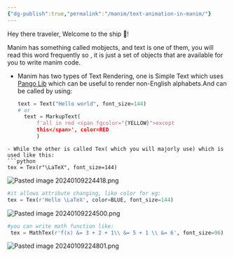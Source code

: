 ```yaml
---
{"dg-publish":true,"permalink":"/manim/text-animation-in-manim/"}
---
```



Hey there traveler, Welcome to the ship 🍻!

Manim has something called mobjects, and text is one of them, you will read this word frequently so , it is just a set of objects that are available for you to write manim code.

- Manim has two types of Text Rendering, one is Simple Text which uses [Pango Lib](https://pango.gnome.org/) which can be useful to render non-English alphabets.And can be called by using:
  ```python
  text = Text("Hello world", font_size=144)
  # or 
    text = MarkupText(
		f'all in red <span fgcolor="{YELLOW}">except 
	    this</span>', color=RED
        )
```
- While the other is called Tex( which you will majorly use) which is used like this:
```python
tex = Tex(r"\LaTeX", font_size=144)
```
![Pasted image 20240109224418.png](/img/user/Manim/Pasted%20image%2020240109224418.png)
```python
#it allows attribute changing, like color for eg:
tex = Tex(r'Hello \LaTeX', color=BLUE, font_size=144)
```
![Pasted image 20240109224500.png](/img/user/Manim/Pasted%20image%2020240109224500.png)
```python
#you can write math function like:
 tex = MathTex(r'f(x) &= 3 + 2 + 1\\ &= 5 + 1 \\ &= 6', font_size=96)
```
![Pasted image 20240109224801.png](/img/user/Manim/Pasted%20image%2020240109224801.png)

